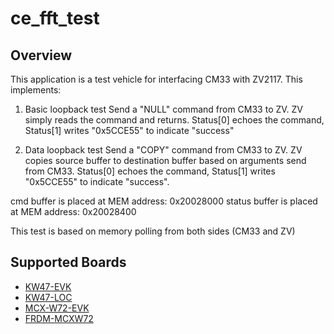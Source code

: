 # ce_fft_test

## Overview
This application is a test vehicle for interfacing CM33 with ZV2117. This implements:
1. Basic loopback test
Send a "NULL" command from CM33 to ZV. ZV simply reads the command and returns. Status[0] echoes the command, Status[1] writes "0x5CCE55" to indicate "success"

2. Data loopback test
Send a "COPY" command from CM33 to ZV. ZV copies source buffer to destination buffer based on arguments send from CM33. Status[0] echoes the command, Status[1] writes "0x5CCE55" to indicate "success".

cmd buffer is placed at MEM address: 0x20028000
status buffer is placed at MEM address: 0x20028400

This test is based on memory polling from both sides (CM33 and ZV)

## Supported Boards
- [KW47-EVK](../../_boards/kw47evk/ce_examples/fft_test/example_board_readme.md)
- [KW47-LOC](../../_boards/kw47loc/ce_examples/fft_test/example_board_readme.md)
- [MCX-W72-EVK](../../_boards/mcxw72evk/ce_examples/fft_test/example_board_readme.md)
- [FRDM-MCXW72](../../_boards/frdmmcxw72/ce_examples/fft_test/example_board_readme.md)
